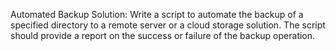 Automated Backup Solution: Write a script to automate the backup of a specified directory to a remote server or a cloud storage solution. The script should provide a report on the success or failure of the backup operation.

